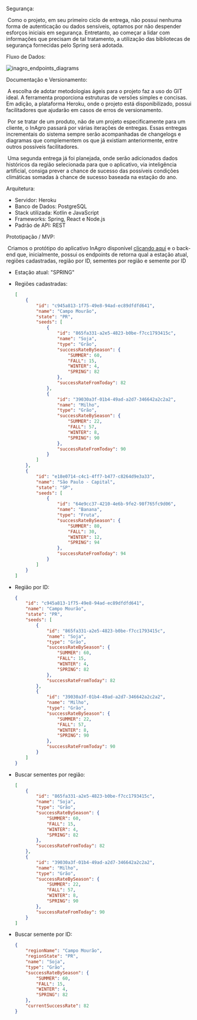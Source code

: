 Segurança:

​	Como o projeto, em seu primeiro ciclo de entrega, não possui nenhuma forma de autenticação ou dados sensíveis, optamos por não despender esforços iniciais em segurança. Entretanto, ao começar a lidar com informações que precisam de tal tratamento, a utilização das bibliotecas de segurança fornecidas pelo Spring será adotada.



Fluxo de Dados:

![inagro_endpoints_diagrams](/doc/inagro_endpoints_diagrams.jpg)



Documentação e Versionamento:

​	A escolha de adotar metodologias ágeis para o projeto faz a uso do GIT ideal. A ferramenta proporciona estruturas de versões simples e concisas. Em adição, a plataforma Heroku, onde o projeto está disponibilizado, possui facilitadores que ajudarão em casos de erros de versionamento.

​	Por se tratar de um produto, não de um projeto especificamente para um cliente, o InAgro passará por várias iterações de entregas. Essas entregas incrementais do sistema sempre serão acompanhadas de changelogs e diagramas que complementem os que já existiam anteriormente, entre outros possíveis facilitadores.

​	Uma segunda entrega já foi planejada, onde serão adicionados dados históricos da região selecionada para que o aplicativo, via inteligência artificial, consiga prever a chance de sucesso das possíveis condições climáticas somadas à chance de sucesso baseada na estação do ano.



Arquitetura:

- Servidor: Heroku
- Banco de Dados: PostgreSQL
- Stack utilizada: Kotlin e JavaScript
- Frameworks: Spring, React e Node.js
- Padrão de API: REST



Prototipação / MVP:

​	Criamos o protótipo do aplicativo InAgro disponível [clicando aqui](https://www.figma.com/proto/PQ6boqohAOXZGBkoTkTIEV/LandingPage) e o back-end que, inicialmente, possui os endpoints de retorna qual a estação atual, regiões cadastradas, região por ID, sementes por região e semente por ID

- Estação atual: "SPRING"

- Regiões cadastradas: 

  ```json
  [
      {
          "id": "c945a813-1f75-49e8-94ad-ec89dfdfd641",
          "name": "Campo Mourão",
          "state": "PR",
          "seeds": [
              {
                  "id": "865fa331-a2e5-4823-b0be-f7cc1793415c",
                  "name": "Soja",
                  "type": "Grão",
                  "successRateBySeason": {
                      "SUMMER": 60,
                      "FALL": 15,
                      "WINTER": 4,
                      "SPRING": 82
                  },
                  "successRateFromToday": 82
              },
              {
                  "id": "39030a3f-01b4-49ad-a2d7-346642a2c2a2",
                  "name": "Milho",
                  "type": "Grão",
                  "successRateBySeason": {
                      "SUMMER": 22,
                      "FALL": 57,
                      "WINTER": 8,
                      "SPRING": 90
                  },
                  "successRateFromToday": 90
              }
          ]
      },
      {
          "id": "e18e0714-c4c1-4ff7-b477-c8264d9e3a33",
          "name": "São Paulo - Capital",
          "state": "SP",
          "seeds": [
              {
                  "id": "64e9cc37-4210-4e6b-9fe2-98f765fc9d06",
                  "name": "Banana",
                  "type": "Fruta",
                  "successRateBySeason": {
                      "SUMMER": 80,
                      "FALL": 30,
                      "WINTER": 12,
                      "SPRING": 94
                  },
                  "successRateFromToday": 94
              }
          ]
      }
  ]
  ```

- Região por ID:

  ```json
  {
      "id": "c945a813-1f75-49e8-94ad-ec89dfdfd641",
      "name": "Campo Mourão",
      "state": "PR",
      "seeds": [
          {
              "id": "865fa331-a2e5-4823-b0be-f7cc1793415c",
              "name": "Soja",
              "type": "Grão",
              "successRateBySeason": {
                  "SUMMER": 60,
                  "FALL": 15,
                  "WINTER": 4,
                  "SPRING": 82
              },
              "successRateFromToday": 82
          },
          {
              "id": "39030a3f-01b4-49ad-a2d7-346642a2c2a2",
              "name": "Milho",
              "type": "Grão",
              "successRateBySeason": {
                  "SUMMER": 22,
                  "FALL": 57,
                  "WINTER": 8,
                  "SPRING": 90
              },
              "successRateFromToday": 90
          }
      ]
  }
  ```

- Buscar sementes por região:

  ```json
  [
      {
          "id": "865fa331-a2e5-4823-b0be-f7cc1793415c",
          "name": "Soja",
          "type": "Grão",
          "successRateBySeason": {
              "SUMMER": 60,
              "FALL": 15,
              "WINTER": 4,
              "SPRING": 82
          },
          "successRateFromToday": 82
      },
      {
          "id": "39030a3f-01b4-49ad-a2d7-346642a2c2a2",
          "name": "Milho",
          "type": "Grão",
          "successRateBySeason": {
              "SUMMER": 22,
              "FALL": 57,
              "WINTER": 8,
              "SPRING": 90
          },
          "successRateFromToday": 90
      }
  ]
  ```

- Buscar semente por ID:

  ```json
  {
      "regionName": "Campo Mourão",
      "regionState": "PR",
      "name": "Soja",
      "type": "Grão",
      "successRateBySeason": {
          "SUMMER": 60,
          "FALL": 15,
          "WINTER": 4,
          "SPRING": 82
      },
      "currentSuccessRate": 82
  }
  ```